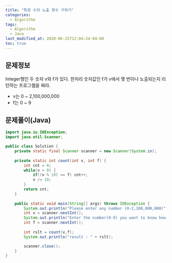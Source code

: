 ```yaml
---
title: "특정 수의 노출 횟수 구하기"
categories: 
  - Algorithm
tags:
  - Algorithm
  - Java
last_modified_at: 2020-06-25T12:04:24-04:00
toc: true
---
```

문제정보
-
Integer형인 두 숫자 v와 f가 있다. 한자리 숫자값인 f가 v에서 몇 번이나 노출되는지 리턴하는 프로그램을 짜라. 

- v는 0 ~ 2,100,000,000
- f는 0 ~ 9

문제풀이(Java)
-
~~~java
import java.io.IOException;
import java.util.Scanner;

public class Solution {
	private static final Scanner scanner = new Scanner(System.in);
	
	private static int count(int v, int f) {
		int cnt = 0;
		while(v > 0) {
			if((v % 10) == f) cnt++;
			v /= 10;
		}
		return cnt;
	}
	
	public static void main(String[] args) throws IOException {
		System.out.println("Please enter any number (0-2,100,000,000)");
        int v = scanner.nextInt();
		System.out.println("Enter the number(0-9) you want to know how many times it appers from the number you entered previously");
        int f = scanner.nextInt();
        
        int rslt = count(v,f);
        System.out.println("result : " + rslt);

        scanner.close();
    }
}
~~~